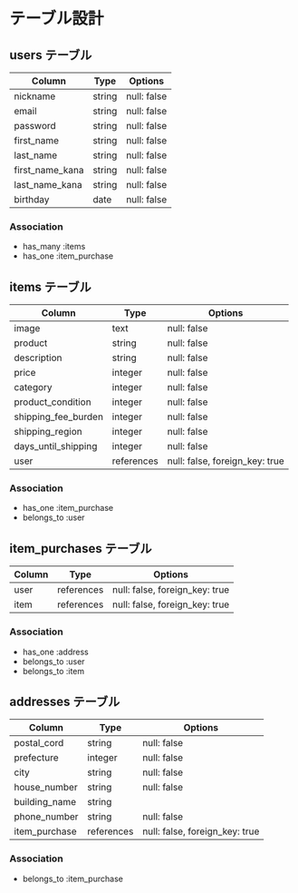 # テーブル設計

## users テーブル

| Column          | Type    | Options     |
| --------------- | ------  | ----------- |
| nickname        | string  | null: false |
| email           | string  | null: false |
| password        | string  | null: false |
| first_name      | string  | null: false |
| last_name       | string  | null: false |
| first_name_kana | string  | null: false |
| last_name_kana  | string  | null: false |
| birthday        | date    | null: false |

### Association

- has_many :items
- has_one  :item_purchase

## items テーブル

| Column              | Type       | Options                        |
| ------------------- | ---------- | ------------------------------ |
| image               | text       | null: false                    |
| product             | string     | null: false                    |
| description         | string     | null: false                    |
| price               | integer    | null: false                    |
| category            | integer    | null: false                    |
| product_condition   | integer    | null: false                    |
| shipping_fee_burden | integer    | null: false                    |
| shipping_region     | integer    | null: false                    |
| days_until_shipping | integer    | null: false                    |
| user                | references | null: false, foreign_key: true |

### Association

- has_one    :item_purchase
- belongs_to :user

## item_purchases テーブル

| Column    | Type       | Options                        |
| --------- | ---------- | ------------------------------ |
| user      | references | null: false, foreign_key: true |
| item      | references | null: false, foreign_key: true |

### Association

- has_one    :address
- belongs_to :user
- belongs_to :item

## addresses テーブル

| Column          | Type       | Options                        |
| --------------  | ---------- | ------------------------------ |
| postal_cord     | string     | null: false                    |
| prefecture      | integer    | null: false                    |
| city            | string     | null: false                    |
| house_number    | string     | null: false                    |
| building_name   | string     |
| phone_number    | string     | null: false                    |
| item_purchase   | references | null: false, foreign_key: true |

### Association

- belongs_to :item_purchase

